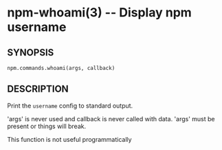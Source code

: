 npm-whoami(3) -- Display npm username
=====================================














<extoc></extoc>

## SYNOPSIS

    npm.commands.whoami(args, callback)

## DESCRIPTION

Print the `username` config to standard output.

'args' is never used and callback is never called with data.
'args' must be present or things will break.

This function is not useful programmatically
